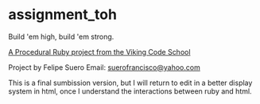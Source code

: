 assignment_toh
==============

Build 'em high, build 'em strong.

[A Procedural Ruby project from the Viking Code School](http://www.vikingcodeschool.com)

Project by Felipe Suero
Email: suerofrancisco@yahoo.com

This is a final sumbission version, but I will return to edit in a better display system in html, once I understand the interactions between ruby and html. 
